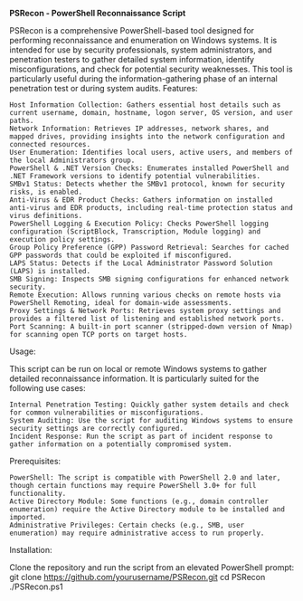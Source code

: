 **PSRecon - PowerShell Reconnaissance Script**

PSRecon is a comprehensive PowerShell-based tool designed for performing reconnaissance and enumeration on Windows systems. It is intended for use by security professionals, system administrators, and penetration testers to gather detailed system information, identify misconfigurations, and check for potential security weaknesses. This tool is particularly useful during the information-gathering phase of an internal penetration test or during system audits.
Features:

    Host Information Collection: Gathers essential host details such as current username, domain, hostname, logon server, OS version, and user paths.
    Network Information: Retrieves IP addresses, network shares, and mapped drives, providing insights into the network configuration and connected resources.
    User Enumeration: Identifies local users, active users, and members of the local Administrators group.
    PowerShell & .NET Version Checks: Enumerates installed PowerShell and .NET Framework versions to identify potential vulnerabilities.
    SMBv1 Status: Detects whether the SMBv1 protocol, known for security risks, is enabled.
    Anti-Virus & EDR Product Checks: Gathers information on installed anti-virus and EDR products, including real-time protection status and virus definitions.
    PowerShell Logging & Execution Policy: Checks PowerShell logging configuration (ScriptBlock, Transcription, Module logging) and execution policy settings.
    Group Policy Preference (GPP) Password Retrieval: Searches for cached GPP passwords that could be exploited if misconfigured.
    LAPS Status: Detects if the Local Administrator Password Solution (LAPS) is installed.
    SMB Signing: Inspects SMB signing configurations for enhanced network security.
    Remote Execution: Allows running various checks on remote hosts via PowerShell Remoting, ideal for domain-wide assessments.
    Proxy Settings & Network Ports: Retrieves system proxy settings and provides a filtered list of listening and established network ports.
    Port Scanning: A built-in port scanner (stripped-down version of Nmap) for scanning open TCP ports on target hosts.

Usage:

This script can be run on local or remote Windows systems to gather detailed reconnaissance information. It is particularly suited for the following use cases:

    Internal Penetration Testing: Quickly gather system details and check for common vulnerabilities or misconfigurations.
    System Auditing: Use the script for auditing Windows systems to ensure security settings are correctly configured.
    Incident Response: Run the script as part of incident response to gather information on a potentially compromised system.

Prerequisites:

    PowerShell: The script is compatible with PowerShell 2.0 and later, though certain functions may require PowerShell 3.0+ for full functionality.
    Active Directory Module: Some functions (e.g., domain controller enumeration) require the Active Directory module to be installed and imported.
    Administrative Privileges: Certain checks (e.g., SMB, user enumeration) may require administrative access to run properly.
Installation:

Clone the repository and run the script from an elevated PowerShell prompt:
    git clone https://github.com/yourusername/PSRecon.git
    cd PSRecon
    ./PSRecon.ps1
